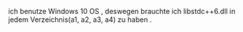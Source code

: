 ich benutze Windows 10 OS , deswegen brauchte ich libstdc++6.dll in jedem Verzeichnis(a1, a2, a3, a4)  zu haben . 